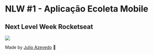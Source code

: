 # NLW #1 - Aplicação Ecoleta Mobile

## Next Level Week Rocketseat



![](/src/assets/logo2x.png)

Made by [Julio Azevedo](https://github.com/julioaze) :rocket: